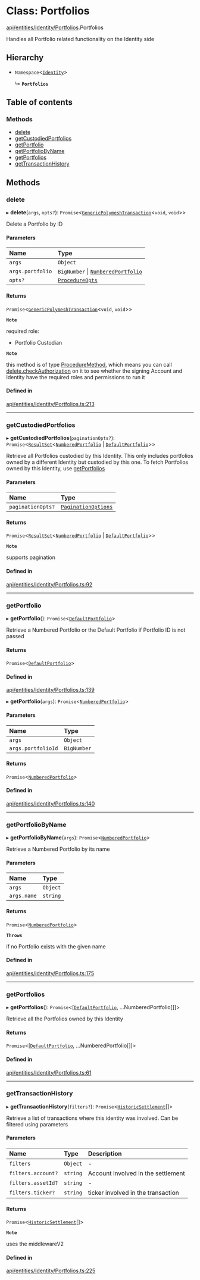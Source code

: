 # Class: Portfolios

[api/entities/Identity/Portfolios](../wiki/api.entities.Identity.Portfolios).Portfolios

Handles all Portfolio related functionality on the Identity side

## Hierarchy

- `Namespace`\<[`Identity`](../wiki/api.entities.Identity.Identity)\>

  ↳ **`Portfolios`**

## Table of contents

### Methods

- [delete](../wiki/api.entities.Identity.Portfolios.Portfolios#delete)
- [getCustodiedPortfolios](../wiki/api.entities.Identity.Portfolios.Portfolios#getcustodiedportfolios)
- [getPortfolio](../wiki/api.entities.Identity.Portfolios.Portfolios#getportfolio)
- [getPortfolioByName](../wiki/api.entities.Identity.Portfolios.Portfolios#getportfoliobyname)
- [getPortfolios](../wiki/api.entities.Identity.Portfolios.Portfolios#getportfolios)
- [getTransactionHistory](../wiki/api.entities.Identity.Portfolios.Portfolios#gettransactionhistory)

## Methods

### delete

▸ **delete**(`args`, `opts?`): `Promise`\<[`GenericPolymeshTransaction`](../wiki/api.procedures.types#genericpolymeshtransaction)\<`void`, `void`\>\>

Delete a Portfolio by ID

#### Parameters

| Name | Type |
| :------ | :------ |
| `args` | `Object` |
| `args.portfolio` | `BigNumber` \| [`NumberedPortfolio`](../wiki/api.entities.NumberedPortfolio.NumberedPortfolio) |
| `opts?` | [`ProcedureOpts`](../wiki/api.procedures.types.ProcedureOpts) |

#### Returns

`Promise`\<[`GenericPolymeshTransaction`](../wiki/api.procedures.types#genericpolymeshtransaction)\<`void`, `void`\>\>

**`Note`**

required role:
  - Portfolio Custodian

**`Note`**

this method is of type [ProcedureMethod](../wiki/api.procedures.types.ProcedureMethod), which means you can call [delete.checkAuthorization](../wiki/api.procedures.types.ProcedureMethod#checkauthorization)
  on it to see whether the signing Account and Identity have the required roles and permissions to run it

#### Defined in

[api/entities/Identity/Portfolios.ts:213](https://github.com/PolymeshAssociation/polymesh-sdk/blob/8a9e72221/src/api/entities/Identity/Portfolios.ts#L213)

___

### getCustodiedPortfolios

▸ **getCustodiedPortfolios**(`paginationOpts?`): `Promise`\<[`ResultSet`](../wiki/api.entities.types.ResultSet)\<[`NumberedPortfolio`](../wiki/api.entities.NumberedPortfolio.NumberedPortfolio) \| [`DefaultPortfolio`](../wiki/api.entities.DefaultPortfolio.DefaultPortfolio)\>\>

Retrieve all Portfolios custodied by this Identity.
  This only includes portfolios owned by a different Identity but custodied by this one.
  To fetch Portfolios owned by this Identity, use [getPortfolios](../wiki/api.entities.Identity.Portfolios.Portfolios#getportfolios)

#### Parameters

| Name | Type |
| :------ | :------ |
| `paginationOpts?` | [`PaginationOptions`](../wiki/api.entities.types.PaginationOptions) |

#### Returns

`Promise`\<[`ResultSet`](../wiki/api.entities.types.ResultSet)\<[`NumberedPortfolio`](../wiki/api.entities.NumberedPortfolio.NumberedPortfolio) \| [`DefaultPortfolio`](../wiki/api.entities.DefaultPortfolio.DefaultPortfolio)\>\>

**`Note`**

supports pagination

#### Defined in

[api/entities/Identity/Portfolios.ts:92](https://github.com/PolymeshAssociation/polymesh-sdk/blob/8a9e72221/src/api/entities/Identity/Portfolios.ts#L92)

___

### getPortfolio

▸ **getPortfolio**(): `Promise`\<[`DefaultPortfolio`](../wiki/api.entities.DefaultPortfolio.DefaultPortfolio)\>

Retrieve a Numbered Portfolio or the Default Portfolio if Portfolio ID is not passed

#### Returns

`Promise`\<[`DefaultPortfolio`](../wiki/api.entities.DefaultPortfolio.DefaultPortfolio)\>

#### Defined in

[api/entities/Identity/Portfolios.ts:139](https://github.com/PolymeshAssociation/polymesh-sdk/blob/8a9e72221/src/api/entities/Identity/Portfolios.ts#L139)

▸ **getPortfolio**(`args`): `Promise`\<[`NumberedPortfolio`](../wiki/api.entities.NumberedPortfolio.NumberedPortfolio)\>

#### Parameters

| Name | Type |
| :------ | :------ |
| `args` | `Object` |
| `args.portfolioId` | `BigNumber` |

#### Returns

`Promise`\<[`NumberedPortfolio`](../wiki/api.entities.NumberedPortfolio.NumberedPortfolio)\>

#### Defined in

[api/entities/Identity/Portfolios.ts:140](https://github.com/PolymeshAssociation/polymesh-sdk/blob/8a9e72221/src/api/entities/Identity/Portfolios.ts#L140)

___

### getPortfolioByName

▸ **getPortfolioByName**(`args`): `Promise`\<[`NumberedPortfolio`](../wiki/api.entities.NumberedPortfolio.NumberedPortfolio)\>

Retrieve a Numbered Portfolio by its name

#### Parameters

| Name | Type |
| :------ | :------ |
| `args` | `Object` |
| `args.name` | `string` |

#### Returns

`Promise`\<[`NumberedPortfolio`](../wiki/api.entities.NumberedPortfolio.NumberedPortfolio)\>

**`Throws`**

if no Portfolio exists with the given name

#### Defined in

[api/entities/Identity/Portfolios.ts:175](https://github.com/PolymeshAssociation/polymesh-sdk/blob/8a9e72221/src/api/entities/Identity/Portfolios.ts#L175)

___

### getPortfolios

▸ **getPortfolios**(): `Promise`\<[[`DefaultPortfolio`](../wiki/api.entities.DefaultPortfolio.DefaultPortfolio), ...NumberedPortfolio[]]\>

Retrieve all the Portfolios owned by this Identity

#### Returns

`Promise`\<[[`DefaultPortfolio`](../wiki/api.entities.DefaultPortfolio.DefaultPortfolio), ...NumberedPortfolio[]]\>

#### Defined in

[api/entities/Identity/Portfolios.ts:61](https://github.com/PolymeshAssociation/polymesh-sdk/blob/8a9e72221/src/api/entities/Identity/Portfolios.ts#L61)

___

### getTransactionHistory

▸ **getTransactionHistory**(`filters?`): `Promise`\<[`HistoricSettlement`](../wiki/api.entities.Portfolio.types.HistoricSettlement)[]\>

Retrieve a list of transactions where this identity was involved. Can be filtered using parameters

#### Parameters

| Name | Type | Description |
| :------ | :------ | :------ |
| `filters` | `Object` | - |
| `filters.account?` | `string` | Account involved in the settlement |
| `filters.assetId?` | `string` | - |
| `filters.ticker?` | `string` | ticker involved in the transaction |

#### Returns

`Promise`\<[`HistoricSettlement`](../wiki/api.entities.Portfolio.types.HistoricSettlement)[]\>

**`Note`**

uses the middlewareV2

#### Defined in

[api/entities/Identity/Portfolios.ts:225](https://github.com/PolymeshAssociation/polymesh-sdk/blob/8a9e72221/src/api/entities/Identity/Portfolios.ts#L225)
